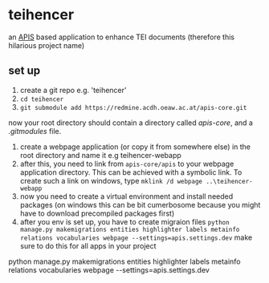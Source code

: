 # teihencer

an [APIS](https://apis.acdh.oeaw.ac.at) based application to enhance TEI documents (therefore this hilarious project name)

## set up

1. create a git repo e.g. 'teihencer'
2. `cd teihencer`
3. `git submodule add https://redmine.acdh.oeaw.ac.at/apis-core.git`

now your root directory should contain a directory called *apis-core*, and a *.gitmodules* file.

1. create a webpage application (or copy it from somewhere else) in the root directory and name it e.g teihencer-webapp
2. after this, you need to link from `apis-core/apis` to your webpage application directory. This can be achieved with a symbolic link. To create such a link on windows, type `mklink /d webpage ..\teihencer-webapp`
3. now you need to create a virtual environment and install needed packages (on windows this can be bit cumerbosome because you might have to download precompiled packages first)
4. after you env is set up, you have to create migraion files `python manage.py makemigrations entities highlighter labels metainfo relations vocabularies webpage --settings=apis.settings.dev` make sure to do this for all apps in your project


python manage.py makemigrations entities highlighter labels metainfo relations vocabularies webpage --settings=apis.settings.dev
